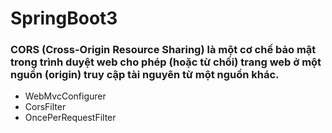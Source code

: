 # SpringBoot3

### CORS (Cross-Origin Resource Sharing) là một cơ chế bảo mật trong trình duyệt web cho phép (hoặc từ chối) trang web ở một nguồn (origin) truy cập tài nguyên từ một nguồn khác.

<ul>
    <li>WebMvcConfigurer</li>
    <li>CorsFilter</li>
    <li>OncePerRequestFilter</li>
</ul>